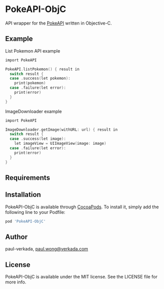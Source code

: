 # PokeAPI-ObjC
API wrapper for the [PokeAPI](https://pokeapi.co/) written in Objective-C.

## Example

List Pokemon API example
```objective-c
import PokeAPI

PokeAPI.listPokemon() { result in
  switch result {
  case .success(let pokemon):
    print(pokemon)
  case .failure(let error):
    print(error)
  }
}
```

ImageDownloader example
```objective-c
import PokeAPI

ImageDownloader.getImage(withURL: url) { result in
  switch result {
  case .success(let image):
    let imageView = UIImageView(image: image)
  case .failure(let error):
    print(error)
  }
}
```

## Requirements

## Installation

PokeAPI-ObjC is available through [CocoaPods](https://cocoapods.org). To install
it, simply add the following line to your Podfile:

```ruby
pod 'PokeAPI-ObjC'
```

## Author

paul-verkada, paul.wong@verkada.com

## License

PokeAPI-ObjC is available under the MIT license. See the LICENSE file for more info.
